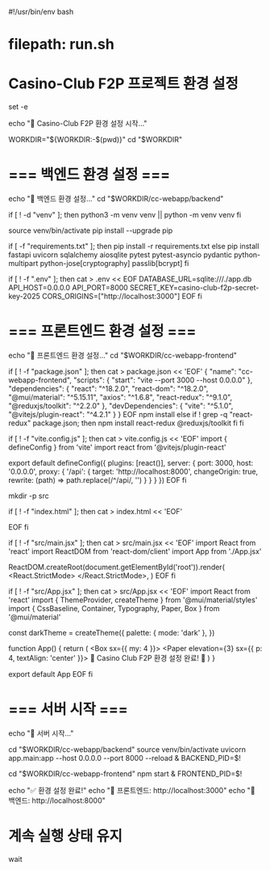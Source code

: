 #!/usr/bin/env bash
# filepath: run.sh
# Casino-Club F2P 프로젝트 환경 설정

set -e

echo "🎰 Casino-Club F2P 환경 설정 시작..."

WORKDIR="${WORKDIR:-$(pwd)}"
cd "$WORKDIR"

# === 백엔드 환경 설정 ===
echo "🔧 백엔드 환경 설정..."
cd "$WORKDIR/cc-webapp/backend"

if [ ! -d "venv" ]; then
    python3 -m venv venv || python -m venv venv
fi

source venv/bin/activate
pip install --upgrade pip

if [ -f "requirements.txt" ]; then
    pip install -r requirements.txt
else
    pip install fastapi uvicorn sqlalchemy aiosqlite pytest pytest-asyncio pydantic python-multipart python-jose[cryptography] passlib[bcrypt]
fi

if [ ! -f ".env" ]; then
cat > .env << EOF
DATABASE_URL=sqlite:///./app.db
API_HOST=0.0.0.0
API_PORT=8000
SECRET_KEY=casino-club-f2p-secret-key-2025
CORS_ORIGINS=["http://localhost:3000"]
EOF
fi

# === 프론트엔드 환경 설정 ===
echo "🎨 프론트엔드 환경 설정..."
cd "$WORKDIR/cc-webapp-frontend"

if [ ! -f "package.json" ]; then
cat > package.json << 'EOF'
{
  "name": "cc-webapp-frontend",
  "scripts": { "start": "vite --port 3000 --host 0.0.0.0" },
  "dependencies": {
    "react": "^18.2.0",
    "react-dom": "^18.2.0",
    "@mui/material": "^5.15.11",
    "axios": "^1.6.8",
    "react-redux": "^9.1.0",
    "@reduxjs/toolkit": "^2.2.0"
  },
  "devDependencies": {
    "vite": "^5.1.0",
    "@vitejs/plugin-react": "^4.2.1"
  }
}
EOF
npm install
else
    if ! grep -q "react-redux" package.json; then
        npm install react-redux @reduxjs/toolkit
    fi
fi

if [ ! -f "vite.config.js" ]; then
cat > vite.config.js << 'EOF'
import { defineConfig } from 'vite'
import react from '@vitejs/plugin-react'

export default defineConfig({
  plugins: [react()],
  server: {
    port: 3000,
    host: '0.0.0.0',
    proxy: {
      '/api': {
        target: 'http://localhost:8000',
        changeOrigin: true,
        rewrite: (path) => path.replace(/^\/api/, '')
      }
    }
  }
})
EOF
fi

mkdir -p src

if [ ! -f "index.html" ]; then
cat > index.html << 'EOF'
<!DOCTYPE html>
<html lang="ko">
<head>
  <meta charset="UTF-8" />
  <meta name="viewport" content="width=device-width, initial-scale=1.0" />
  <title>Casino Club F2P</title>
</head>
<body>
  <div id="root"></div>
  <script type="module" src="/src/main.jsx"></script>
</body>
</html>
EOF
fi

if [ ! -f "src/main.jsx" ]; then
cat > src/main.jsx << 'EOF'
import React from 'react'
import ReactDOM from 'react-dom/client'
import App from './App.jsx'

ReactDOM.createRoot(document.getElementById('root')).render(
  <React.StrictMode>
    <App />
  </React.StrictMode>,
)
EOF
fi

if [ ! -f "src/App.jsx" ]; then
cat > src/App.jsx << 'EOF'
import React from 'react'
import { ThemeProvider, createTheme } from '@mui/material/styles'
import { CssBaseline, Container, Typography, Paper, Box } from '@mui/material'

const darkTheme = createTheme({
  palette: { mode: 'dark' },
})

function App() {
  return (
    <ThemeProvider theme={darkTheme}>
      <CssBaseline />
      <Container maxWidth="lg">
        <Box sx={{ my: 4 }}>
          <Paper elevation={3} sx={{ p: 4, textAlign: 'center' }}>
            <Typography variant="h2" component="h1" gutterBottom>
              🎰 Casino Club F2P
            </Typography>
            <Typography variant="body1">
              환경 설정 완료! 🚀
            </Typography>
          </Paper>
        </Box>
      </Container>
    </ThemeProvider>
  )
}

export default App
EOF
fi

# === 서버 시작 ===
echo "🚀 서버 시작..."

cd "$WORKDIR/cc-webapp/backend"
source venv/bin/activate
uvicorn app.main:app --host 0.0.0.0 --port 8000 --reload &
BACKEND_PID=$!

cd "$WORKDIR/cc-webapp-frontend"
npm start &
FRONTEND_PID=$!

echo "✅ 환경 설정 완료!"
echo "📱 프론트엔드: http://localhost:3000"
echo "🔧 백엔드: http://localhost:8000"

# 계속 실행 상태 유지
wait